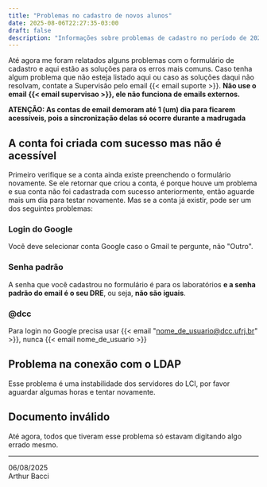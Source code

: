 ```yaml
---
title: "Problemas no cadastro de novos alunos"
date: 2025-08-06T22:27:35-03:00
draft: false
description: "Informações sobre problemas de cadastro no período de 2025.2"
---
```


Até agora me foram relatados alguns problemas com o formulário de cadastro e aqui estão as soluções para os erros mais comuns. Caso tenha algum problema que não esteja listado aqui ou caso as soluções daqui não resolvam, contate a Supervisão pelo email {{< email suporte >}}. **Não use o email {{< email supervisao >}}, ele não funciona de emails externos.**

**ATENÇÃO: As contas de email demoram até 1 (um) dia para ficarem acessíveis, pois a sincronização delas só ocorre durante a madrugada**

## A conta foi criada com sucesso mas não é acessível

Primeiro verifique se a conta ainda existe preenchendo o formulário novamente. Se ele retornar que criou a conta, é porque houve um problema e sua conta não foi cadastrada com sucesso anteriormente, então aguarde mais um dia para testar novamente. Mas se a conta já existir, pode ser um dos seguintes problemas:

### Login do Google

Você deve selecionar conta Google caso o Gmail te pergunte, não "Outro".

### Senha padrão

A senha que você cadastrou no formulário é para os laboratórios **e a senha padrão do email é o seu DRE**, ou seja, **não são iguais**.

### @dcc

Para login no Google precisa usar {{< email "nome_de_usuario@dcc.ufrj.br" >}}, nunca {{< email nome_de_usuario >}}

## Problema na conexão com o LDAP

Esse problema é uma instabilidade dos servidores do LCI, por favor aguardar algumas horas e tentar novamente.

## Documento inválido

Até agora, todos que tiveram esse problema só estavam digitando algo errado mesmo.

---

06/08/2025\
Arthur Bacci


